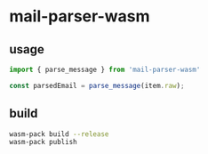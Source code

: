 # mail-parser-wasm

## usage

```js
import { parse_message } from 'mail-parser-wasm'

const parsedEmail = parse_message(item.raw);
```

## build

```bash
wasm-pack build --release
wasm-pack publish
```
